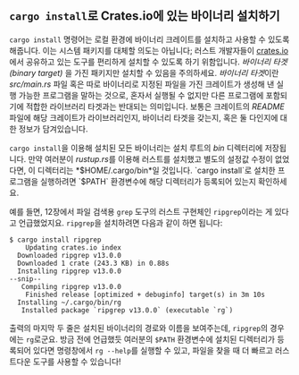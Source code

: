 <!-- Old link, do not remove -->
<a id="installing-binaries-from-cratesio-with-cargo-install"></a>

## `cargo install`로 Crates.io에 있는 바이너리 설치하기

`cargo install` 명령어는 로컬 환경에 바이너리 크레이트를 설치하고 사용할
수 있도록 해줍니다. 이는 시스템 패키지를 대체할 의도는 아닙니다; 러스트
개발자들이 [crates.io](https://crates.io)<!-- ignore -->에서 공유하고 있는 도구를
편리하게 설치할 수 있도록 하기 위함입니다. *바이너리 타겟 (binary target)* 을
가진 패키지만 설치할 수 있음을 주의하세요. *바이너리 타겟*이란 *src/main.rs*
파일 혹은 따로 바이너리로 지정된 파일을 가진 크레이트가 생성해 낸 실행 가능한
프로그램을 말하는 것으로, 혼자서 실행될 수 없지만 다른 프로그램에 포함되기에
적합한 라이브러리 타겟과는 반대되는 의미입니다. 보통은 크레이트의 *README*
파일에 해당 크레이트가 라이브러리인지, 바이너리 타겟을 갖는지, 혹은 둘 다인지에
대한 정보가 담겨있습니다.

`cargo install`을 이용해 설치된 모든 바이너리는 설치 루트의 *bin*
디렉터리에 저장됩니다. 만약 여러분이 *rustup.rs*를 이용해 러스트를 설치했고
별도의 설정값 수정이 없었다면, 이 디렉터리는 *$HOME/.cargo/bin*일 것입니다.
`cargo install`로 설치한 프로그램을 실행하려면 `$PATH` 환경변수에 해당
디렉터리가 등록되어 있는지 확인하세요.

예를 들면, 12장에서 파일 검색용 `grep` 도구의 러스트 구현체인
`ripgrep`이라는 게 있다고 언급했었지요. `ripgrep`을 설치하려면
다음과 같이 하면 됩니다:

<!-- manual-regeneration
cargo install something you don't have, copy relevant output below
-->

```console
$ cargo install ripgrep
    Updating crates.io index
  Downloaded ripgrep v13.0.0
  Downloaded 1 crate (243.3 KB) in 0.88s
  Installing ripgrep v13.0.0
--snip--
   Compiling ripgrep v13.0.0
    Finished release [optimized + debuginfo] target(s) in 3m 10s
  Installing ~/.cargo/bin/rg
   Installed package `ripgrep v13.0.0` (executable `rg`)
```

출력의 마지막 두 줄은 설치된 바이너리의 경로와 이름을 보여주는데,
`ripgrep`의 경우에는 `rg`로군요. 방금 전에 언급했듯 여러분의 `$PATH`
환경변수에 설치된 디렉터리가 등록되어 있다면 명령창에서 `rg --help`를 실행할
수 있고, 파일을 찾을 때 더 빠르고 러스트다운 도구를 사용할 수 있습니다!

